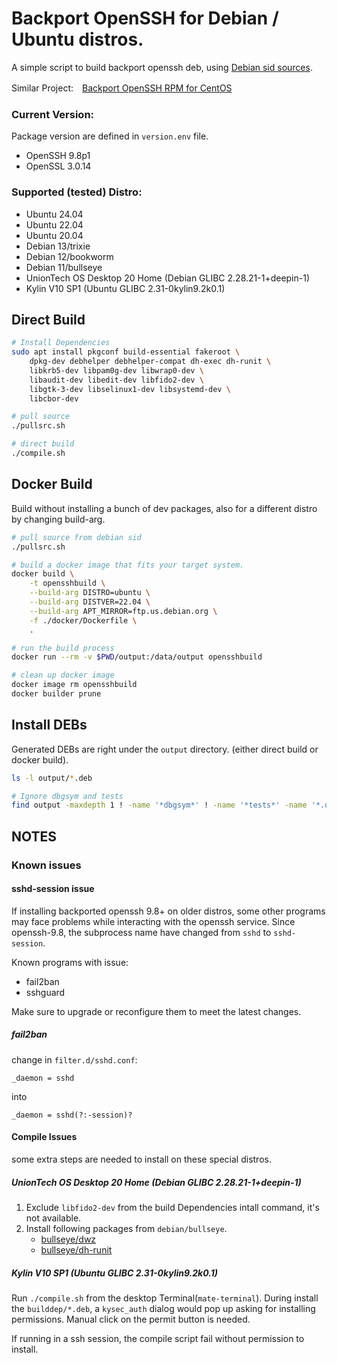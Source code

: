 # Backport OpenSSH for Debian / Ubuntu distros.

A simple script to build backport openssh deb, using [Debian sid sources](https://packages.debian.org/sid/openssh-server).

Similar Project:　[Backport OpenSSH RPM for CentOS](https://github.com/boypt/openssh-rpms)

### Current Version:

Package version are defined in `version.env` file.

- OpenSSH 9.8p1
- OpenSSL 3.0.14

### Supported (tested) Distro:

- Ubuntu 24.04
- Ubuntu 22.04
- Ubuntu 20.04
- Debian 13/trixie
- Debian 12/bookworm
- Debian 11/bullseye
- UnionTech OS Desktop 20 Home (Debian GLIBC 2.28.21-1+deepin-1) 
- Kylin V10 SP1 (Ubuntu GLIBC 2.31-0kylin9.2k0.1)

## Direct Build

```bash
# Install Dependencies
sudo apt install pkgconf build-essential fakeroot \
    dpkg-dev debhelper debhelper-compat dh-exec dh-runit \
    libkrb5-dev libpam0g-dev libwrap0-dev \
    libaudit-dev libedit-dev libfido2-dev \
    libgtk-3-dev libselinux1-dev libsystemd-dev \
    libcbor-dev

# pull source
./pullsrc.sh

# direct build
./compile.sh
```

## Docker Build

Build without installing a bunch of dev packages, also for a different distro by changing build-arg.

```bash
# pull source from debian sid
./pullsrc.sh

# build a docker image that fits your target system.
docker build \
    -t opensshbuild \
    --build-arg DISTRO=ubuntu \
    --build-arg DISTVER=22.04 \
    --build-arg APT_MIRROR=ftp.us.debian.org \
    -f ./docker/Dockerfile \
    .

# run the build process
docker run --rm -v $PWD/output:/data/output opensshbuild

# clean up docker image
docker image rm opensshbuild
docker builder prune
```

## Install DEBs

Generated DEBs are right under the `output` directory. (either direct build or docker build).

```bash
ls -l output/*.deb

# Ignore dbgsym and tests
find output -maxdepth 1 ! -name '*dbgsym*' ! -name '*tests*' -name '*.deb' | xargs sudo apt install -y
```

## NOTES

### Known issues 

#### sshd-session issue

If installing backported openssh 9.8+ on older distros, some other programs may face problems while interacting with the openssh service. Since openssh-9.8, the subprocess name have changed from `sshd` to `sshd-session`.

Known programs with issue:

- fail2ban
- sshguard

Make sure to upgrade or reconfigure them to meet the latest changes.

##### fail2ban

change in `filter.d/sshd.conf`:

```
_daemon = sshd
```

into

```
_daemon = sshd(?:-session)?
```


#### Compile Issues

some extra steps are needed to install on these special distros.

##### UnionTech OS Desktop 20 Home (Debian GLIBC 2.28.21-1+deepin-1) 

1. Exclude `libfido2-dev` from the build Dependencies intall command, it's not available.
2. Install following packages from `debian/bullseye`.
    - [bullseye/dwz](https://packages.debian.org/bullseye/dwz)
    - [bullseye/dh-runit](https://packages.debian.org/bullseye/dh-runit)

##### Kylin V10 SP1 (Ubuntu GLIBC 2.31-0kylin9.2k0.1)

Run `./compile.sh` from the desktop Terminal(`mate-terminal`). During install the `builddep/*.deb`, a `kysec_auth` dialog would pop up asking for installing permissions. Manual click on the permit button is needed. 

If running in a ssh session, the compile script fail without permission to install.
